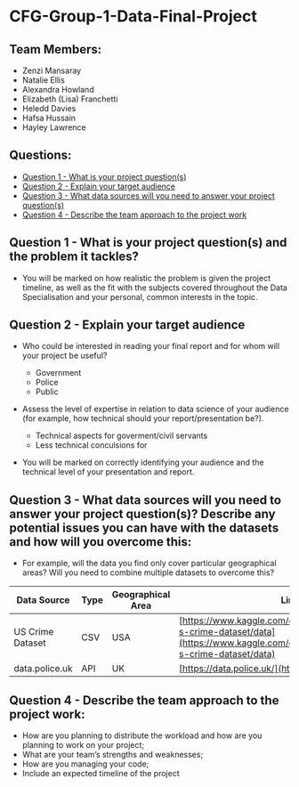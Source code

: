 # CFG-Group-1-Data-Final-Project

## Team Members:
- Zenzi Mansaray
- Natalie Ellis
- Alexandra Howland
- Elizabeth (Lisa) Franchetti
- Heledd Davies
- Hafsa Hussain
- Hayley Lawrence

## Questions:

- [Question 1 - What is your project question(s)](#question-1---what-is-your-project-questions-and-the-problem-it-tackles)
- [Question 2 - Explain your target audience](#question-2---explain-your-target-audience)
- [Question 3 - What data sources will you need to answer your project question(s)](#question-3---what-data-sources-will-you-need-to-answer-your-project-questions-describe-any-potential-issues-you-can-have-with-the-datasets-and-how-will-you-overcome-this)
- [Question 4 - Describe the team approach to the project work](#question-4---describe-the-team-approach-to-the-project-work)


## Question 1 - What is your project question(s) and the problem it tackles?
- You will be marked on how realistic the problem is given the project timeline, as well as the fit with the subjects covered throughout the Data Specialisation and your personal, common interests in the topic.


## Question 2 - Explain your target audience
- Who could be interested in reading your final report and for whom will your project be useful?
  - Government 
  - Police
  - Public 

- Assess the level of expertise in relation to data science of your audience (for example, how technical should your report/presentation be?).
  - Technical aspects for goverment/civil servants
  - Less technical conculsions for  

- You will be marked on correctly identifying your audience and the technical level of your presentation and report.


## Question 3 - What data sources will you need to answer your project question(s)? Describe any potential issues you can have with the datasets and how will you overcome this:
- For example, will the data you find only cover particular geographical areas? Will you need to combine multiple datasets to overcome this?

|Data Source| Type| Geographical Area | Link |
|---|---|---|---|
|US Crime Dataset| CSV | USA |[https://www.kaggle.com/datasets/arpitsinghaiml/u-s-crime-dataset/data](https://www.kaggle.com/datasets/arpitsinghaiml/u-s-crime-dataset/data)|
|data.police.uk | API | UK |[https://data.police.uk/](https://data.police.uk/)|


## Question 4 - Describe the team approach to the project work:
- How are you planning to distribute the workload and how are you planning to work on your project;
- What are your team’s strengths and weaknesses;
- How are you managing your code;
- Include an expected timeline of the project
